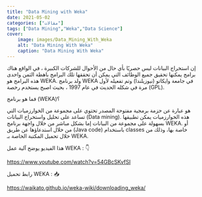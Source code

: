 ```yaml
---
title: "Data Mining with Weka"
date: 2021-05-02
categories: ["مقالات"]
tags: ["Data Mining","Weka","Data Science"]
cover:
    image: images/Data_Mining_With_Weka
    alt: "Data Mining With Weka"
    caption: "Data Mining With Weka"
---
```

إن استخراج البيانات ليس حصريًا بأي حال من الأحوال للشركات الكبيرة ، في الواقع هناك برامج يمكنها تحقيق جميع الوظائف التي يمكن أن تحققها تلك البرامج باهظة الثمن واحدى هذه البرامج هو WEKA. ولد برنامج WEKA في جامعة وايكاتو (نيوزيلندا) وتم تفعيله لأول مرة في شكله الحديث في عام 1997 ، بحيث اصبح يستخدم رخصة (GPL).

فما هو برنامج (WEKA)؟

هو عبارة عن حزمة برمجية مفتوحة المصدر تحتوي على مجموعة من الخوارزميات التي تساعد على تحليل واستخراج البيانات (Data mining). هذه الخوارزميات يمكن تطبيقها بسهولة على مجموعة من البيانات إما بشكل مباشر من خلال واجهة برنامج WEKA. أو من خلال استدعاؤها عن طريق (Java code) باستخدام classes خاصة بها، وذلك من خلال تحميل المكتبة الخاصة بـ WEKA.


هذا الفيديو يوضح آلية عمل WEKA : 👇

https://www.youtube.com/watch?v=54GBcSKvfSI

رابط تحميل WEKA : 📥

https://waikato.github.io/weka-wiki/downloading_weka/


